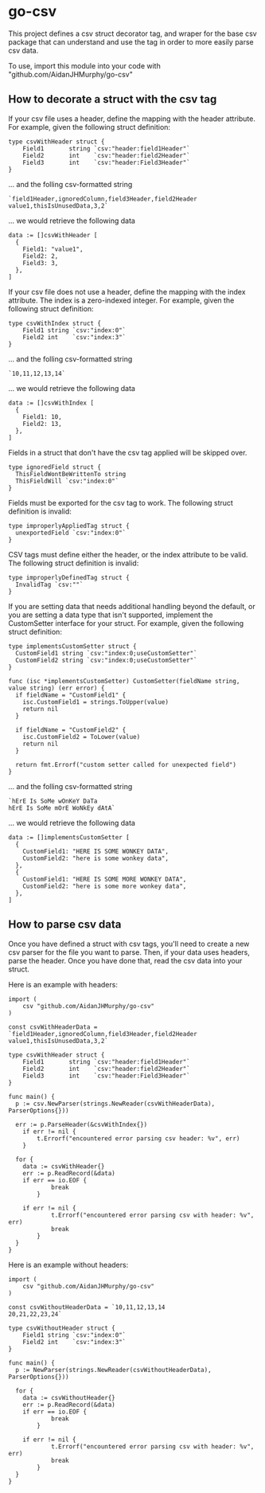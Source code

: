 # go-csv
This project defines a csv struct decorator tag, and wraper for the base csv package that can understand and use the tag in order to more easily parse csv data.

To use, import this module into your code with "github.com/AidanJHMurphy/go-csv"

## How to decorate a struct with the csv tag

If your csv file uses a header, define the mapping with the header attribute. For example, given the following struct definition:

```
type csvWithHeader struct {
	Field1       string `csv:"header:field1Header"`
	Field2       int    `csv:"header:field2Header"`
	Field3       int    `csv:"header:Field3Header"`
}
```

... and the folling csv-formatted string

```
`field1Header,ignoredColumn,field3Header,field2Header
value1,thisIsUnusedData,3,2`
```

... we would retrieve the following data

```
data := []csvWithHeader [
  {
    Field1: "value1",
    Field2: 2,
    Field3: 3,
  },
]
```

If your csv file does not use a header, define the mapping with the index attribute. The index is a zero-indexed integer. For example, given the following struct definition:

```
type csvWithIndex struct {
	Field1 string `csv:"index:0"`
	Field2 int    `csv:"index:3"`
}
```

... and the folling csv-formatted string

```
`10,11,12,13,14`
```

... we would retrieve the following data

```
data := []csvWithIndex [
  {
    Field1: 10,
    Field2: 13,
  },
]
```

Fields in a struct that don't have the csv tag applied will be skipped over.

```
type ignoredField struct {
  ThisFieldWontBeWrittenTo string
  ThisFieldWill `csv:"index:0"`
}
```

Fields must be exported for the csv tag to work. The following struct definition is invalid:

```
type improperlyAppliedTag struct {
  unexportedField `csv:"index:0"`
}
```


CSV tags must define either the header, or the index attribute to be valid. The following struct definition is invalid:

```
type improperlyDefinedTag struct {
  InvalidTag `csv:""`
}
```

If you are setting data that needs additional handling beyond the default, or you are setting a data type that isn't supported, implement the CustomSetter interface for your struct. For example, given the following struct definition:

```
type implementsCustomSetter struct {
  CustomField1 string `csv:"index:0;useCustomSetter"`
  CustomField2 string `csv:"index:0;useCustomSetter"`
}

func (isc *implementsCustomSetter) CustomSetter(fieldName string, value string) (err error) {
  if fieldName = "CustomField1" {
    isc.CustomField1 = strings.ToUpper(value)
    return nil
  }
  
  if fieldName = "CustomField2" {
    isc.CustomField2 = ToLower(value)
    return nil
  }
  
  return fmt.Errorf("custom setter called for unexpected field")
}
```

... and the folling csv-formatted string

```
`hErE Is SoMe wOnKeY DaTa
hErE Is SoMe mOrE WoNkEy dAtA`
```

... we would retrieve the following data

```
data := []implementsCustomSetter [
  {
    CustomField1: "HERE IS SOME WONKEY DATA",
    CustomField2: "here is some wonkey data",
  },
  {
    CustomField1: "HERE IS SOME MORE WONKEY DATA",
    CustomField2: "here is some more wonkey data",
  },
]

```

## How to parse csv data
Once you have defined a struct with csv tags, you'll need to create a new csv parser for the file you want to parse. Then, if your data uses headers, parse the header.
Once you have done that, read the csv data into your struct.

Here is an example with headers:

```
import (
	csv "github.com/AidanJHMurphy/go-csv"
)

const csvWithHeaderData = `field1Header,ignoredColumn,field3Header,field2Header
value1,thisIsUnusedData,3,2`

type csvWithHeader struct {
	Field1       string `csv:"header:field1Header"`
	Field2       int    `csv:"header:field2Header"`
	Field3       int    `csv:"header:Field3Header"`
}

func main() {
  p := csv.NewParser(strings.NewReader(csvWithHeaderData), ParserOptions{}))
    
  err := p.ParseHeader(&csvWithIndex{})
	if err != nil {
		t.Errorf("encountered error parsing csv header: %v", err)
	}
  
  for {
    data := csvWithHeader{}
    err := p.ReadRecord(&data)
    if err == io.EOF {
			break
		}
    
    if err != nil {
			t.Errorf("encountered error parsing csv with header: %v", err)
			break
		}
  }
}
```

Here is an example without headers:


```
import (
	csv "github.com/AidanJHMurphy/go-csv"
)

const csvWithoutHeaderData = `10,11,12,13,14
20,21,22,23,24`

type csvWithoutHeader struct {
	Field1 string `csv:"index:0"`
	Field2 int    `csv:"index:3"`
}

func main() {
  p := NewParser(strings.NewReader(csvWithoutHeaderData), ParserOptions{}))
  
  for {
    data := csvWithoutHeader{}
    err := p.ReadRecord(&data)
    if err == io.EOF {
			break
		}
    
    if err != nil {
			t.Errorf("encountered error parsing csv with header: %v", err)
			break
		}
  }
}
```
